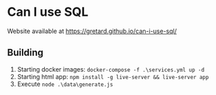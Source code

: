 # Can I use SQL

Website available at https://gretard.github.io/can-i-use-sql/

## Building
1. Starting docker images: ```docker-compose -f .\services.yml up -d```
2. Starting html app: ```npm install -g live-server && live-server app```
3. Execute ```node .\data\generate.js```

